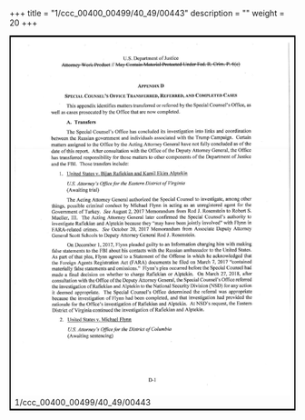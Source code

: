 +++
title = "1/ccc_00400_00499/40_49/00443"
description = ""
weight = 20
+++

<table style="border:2px solid black;max-width:800px;max-height:800px;" 
><tr><td>
<img class="center-fit-jpg"
src="/jpg_/jpg_mueller_report_searchable_443.jpg">
1/ccc_00400_00499/40_49/00443
</img></td></tr></table>

